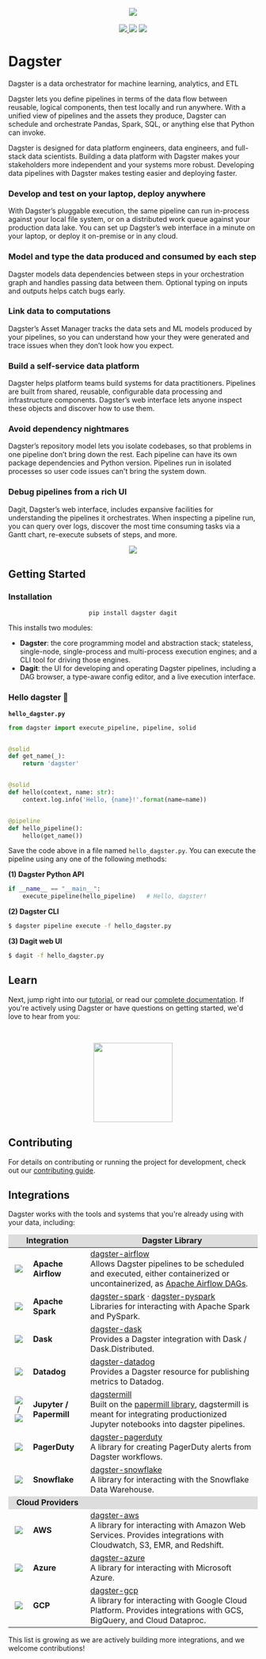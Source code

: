 <p align="center">
<img src="https://user-images.githubusercontent.com/609349/57987382-7e294500-7a35-11e9-9c6a-f73e0f1d3a1c.png" />
<br /><br />
<a href="https://badge.fury.io/py/dagster"><img src="https://badge.fury.io/py/dagster.svg"></>
<a href="https://coveralls.io/github/dagster-io/dagster?branch=master"><img src="https://coveralls.io/repos/github/dagster-io/dagster/badge.svg?branch=master"></a>
<a href="https://buildkite.com/dagster/dagster"><img src="https://badge.buildkite.com/888545beab829e41e5d7303db15525a2bc3b0f0e33a72759ac.svg?branch=master"></a>
<a href="https://docs.dagster.io/"></a>
</p>

# Dagster

Dagster is a data orchestrator for machine learning, analytics, and ETL

Dagster lets you define pipelines in terms of the data flow between reusable, logical components, then test locally and run anywhere. With a unified view of pipelines and the assets they produce, Dagster can schedule and orchestrate Pandas, Spark, SQL, or anything else that Python can invoke.

Dagster is designed for data platform engineers, data engineers, and full-stack data scientists. Building a data platform with Dagster makes your stakeholders more independent and your systems more robust. Developing data pipelines with Dagster makes testing easier and deploying faster.

### Develop and test on your laptop, deploy anywhere

With Dagster’s pluggable execution, the same pipeline can run in-process against your local file system, or on a distributed work queue against your production data lake. You can set up Dagster’s web interface in a minute on your laptop, or deploy it on-premise or in any cloud.


### Model and type the data produced and consumed by each step

Dagster models data dependencies between steps in your orchestration graph and handles passing data between them. Optional typing on inputs and outputs helps catch bugs early.


### Link data to computations

Dagster’s Asset Manager tracks the data sets and ML models produced by your pipelines, so you can understand how your they were generated and trace issues when they don’t look how you expect.


### Build a self-service data platform

Dagster helps platform teams build systems for data practitioners. Pipelines are built from shared, reusable, configurable data processing and infrastructure components. Dagster’s web interface lets anyone inspect these objects and discover how to use them.


### Avoid dependency nightmares

Dagster’s repository model lets you isolate codebases, so that problems in one pipeline don’t bring down the rest. Each pipeline can have its own package dependencies and Python version. Pipelines run in isolated processes so user code issues can't bring the system down.


### Debug pipelines from a rich UI

Dagit, Dagster’s web interface, includes expansive facilities for understanding the pipelines it orchestrates.  When inspecting a pipeline run, you can query over logs, discover the most time consuming tasks via a Gantt chart, re-execute subsets of steps, and more.

<p align="center">
<img src="https://user-images.githubusercontent.com/4531914/79161362-3bc8cf00-7d90-11ea-8974-17edbde3dc0d.gif" />
</p>

## Getting Started

### Installation

<p align="center">
<code>pip install dagster dagit</code>
</p>

This installs two modules:

- **Dagster**: the core programming model and abstraction stack; stateless, single-node,
  single-process and multi-process execution engines; and a CLI tool for driving those engines.
- **Dagit**: the UI for developing and operating Dagster pipelines, including a DAG browser, a
  type-aware config editor, and a live execution interface.

### Hello dagster 👋

**`hello_dagster.py`**

```python
from dagster import execute_pipeline, pipeline, solid


@solid
def get_name(_):
    return 'dagster'


@solid
def hello(context, name: str):
    context.log.info('Hello, {name}!'.format(name=name))


@pipeline
def hello_pipeline():
    hello(get_name())
```

Save the code above in a file named `hello_dagster.py`. You can execute the pipeline using any one
of the following methods:

**(1) Dagster Python API**

```python
if __name__ == "__main__":
    execute_pipeline(hello_pipeline)   # Hello, dagster!
```

**(2) Dagster CLI**

```bash
$ dagster pipeline execute -f hello_dagster.py
```

**(3) Dagit web UI**

```bash
$ dagit -f hello_dagster.py
```

## Learn

Next, jump right into our [tutorial](https://docs.dagster.io/tutorial/), or read our [complete
documentation](https://docs.dagster.io). If you're actively using Dagster or have questions on
getting started, we'd love to hear from you:

<br />
<p align="center">
<a href="https://join.slack.com/t/dagster/shared_invite/enQtNjEyNjkzNTA2OTkzLTI0MzdlNjU0ODVhZjQyOTMyMGM1ZDUwZDQ1YjJmYjI3YzExZGViMDI1ZDlkNTY5OThmYWVlOWM1MWVjN2I3NjU"><img src="https://user-images.githubusercontent.com/609349/63558739-f60a7e00-c502-11e9-8434-c8a95b03ce62.png" width=160px; /></a>
</p>

## Contributing

For details on contributing or running the project for development, check out our [contributing
guide](https://docs.dagster.io/community/contributing/). <br />

## Integrations

Dagster works with the tools and systems that you're already using with your data, including:

<table>
	<thead>
		<tr style="background-color: #ddd" align="center">
			<td colspan=2><b>Integration</b></td>
			<td><b>Dagster Library</b></td>
		</tr>
	</thead>
	<tbody>
		<tr>
			<td align="center" style="border-right: 0px"><img style="vertical-align:middle"  src="https://user-images.githubusercontent.com/609349/57987547-a7e36b80-7a37-11e9-95ae-4c4de2618e87.png"></td>
			<td style="border-left: 0px"> <b>Apache Airflow</b></td>
			<td><a href="https://docs.dagster.io/_apidocs/libraries/dagster_airflow" />dagster-airflow</a><br />Allows Dagster pipelines to be scheduled and executed, either containerized or uncontainerized, as <a href="https://github.com/apache/airflow">Apache Airflow DAGs</a>.</td>
		</tr>
		<tr>
			<td align="center" style="border-right: 0px"><img style="vertical-align:middle"  src="https://user-images.githubusercontent.com/609349/57987976-5ccc5700-7a3d-11e9-9fa5-1a51299b1ccb.png"></td>
			<td style="border-left: 0px"> <b>Apache Spark</b></td>
			<td><a href="https://docs.dagster.io/_apidocs/libraries/dagster_spark" />dagster-spark</a> &middot; <a href="https://docs.dagster.io/_apidocs/libraries/dagster_pyspark" />dagster-pyspark</a>
			<br />Libraries for interacting with Apache Spark and PySpark.
			</td>
		</tr>
		<tr>
			<td align="center" style="border-right: 0px"><img style="vertical-align:middle"  src="https://user-images.githubusercontent.com/609349/58348728-48f66b80-7e16-11e9-9e9f-1a0fea9a49b4.png"></td>
			<td style="border-left: 0px"> <b>Dask</b></td>
			<td><a href="https://docs.dagster.io/_apidocs/libraries/dagster_dask" />dagster-dask</a>
			<br />Provides a Dagster integration with Dask / Dask.Distributed.
			</td>
		</tr>
		<tr>
			<td align="center" style="border-right: 0px"><img style="vertical-align:middle" src="https://user-images.githubusercontent.com/609349/58349731-f36f8e00-7e18-11e9-8a2e-86e086caab66.png"></td>
			<td style="border-left: 0px"> <b>Datadog</b></td>
			<td><a href="https://docs.dagster.io/_apidocs/libraries/dagster_datadog" />dagster-datadog</a>
			<br />Provides a Dagster resource for publishing metrics to Datadog.
			</td>
		</tr>
		<tr>
			<td align="center" style="border-right: 0px"><img style="vertical-align:middle" src="https://user-images.githubusercontent.com/609349/57987809-bf245800-7a3b-11e9-8905-494ed99d0852.png" />
			&nbsp;/&nbsp; <img style="vertical-align:middle" src="https://user-images.githubusercontent.com/609349/57987827-fa268b80-7a3b-11e9-8a18-b675d76c19aa.png">
			</td>
			<td style="border-left: 0px"> <b>Jupyter / Papermill</b></td>
			<td><a href="https://docs.dagster.io/_apidocs/libraries/dagstermill" />dagstermill</a><br />Built on the <a href="https://github.com/nteract/papermill">papermill library</a>, dagstermill is meant for integrating productionized Jupyter notebooks into dagster pipelines.</td>
		</tr>
		<tr>
			<td align="center" style="border-right: 0px"><img style="vertical-align:middle"  src="https://user-images.githubusercontent.com/609349/57988016-f431aa00-7a3d-11e9-8cb6-1309d4246b27.png"></td>
			<td style="border-left: 0px"> <b>PagerDuty</b></td>
			<td><a href="https://docs.dagster.io/_apidocs/libraries/dagster_pagerduty" />dagster-pagerduty</a>
			<br />A library for creating PagerDuty alerts from Dagster workflows.
			</td>
		</tr>
		<tr>
			<td align="center" style="border-right: 0px"><img style="vertical-align:middle" src="https://user-images.githubusercontent.com/609349/58349397-fcac2b00-7e17-11e9-900c-9ab8cf7cb64a.png"></td>
			<td style="border-left: 0px"> <b>Snowflake</b></td>
			<td><a href="https://docs.dagster.io/_apidocs/libraries/dagster_snowflake" />dagster-snowflake</a>
			<br />A library for interacting with the Snowflake Data Warehouse.
			</td>
		</tr>
		<tr style="background-color: #ddd">
			<td colspan=2 align="center"><b>Cloud Providers</b></td>
			<td><b></b></td>
		</tr>
		<tr>
			<td align="center" style="border-right: 0px"><img style="vertical-align:middle" src="https://user-images.githubusercontent.com/609349/57987557-c2b5e000-7a37-11e9-9310-c274481a4682.png"> </td>
			<td style="border-left: 0px"><b>AWS</b></td>
			<td><a href="https://docs.dagster.io/_apidocs/libraries/dagster_aws" />dagster-aws</a>
			<br />A library for interacting with Amazon Web Services. Provides integrations with Cloudwatch, S3, EMR, and Redshift.
			</td>
		</tr>
		<tr>
			<td align="center" style="border-right: 0px"><img style="vertical-align:middle" src="https://user-images.githubusercontent.com/609349/84176312-0bbb4680-aa36-11ea-9580-a70758b12161.png"> </td>
			<td style="border-left: 0px"><b>Azure</b></td>
			<td><a href="https://docs.dagster.io/_apidocs/libraries/dagster_azure" />dagster-azure</a>
			<br />A library for interacting with Microsoft Azure.
			</td>
		</tr>
		<tr>
			<td align="center" style="border-right: 0px"><img style="vertical-align:middle" src="https://user-images.githubusercontent.com/609349/57987566-f98bf600-7a37-11e9-81fa-b8ca1ea6cc1e.png"> </td>
			<td style="border-left: 0px"><b>GCP</b></td>
			<td><a href="https://docs.dagster.io/_apidocs/libraries/dagster_gcp" />dagster-gcp</a>
			<br />A library for interacting with Google Cloud Platform. Provides integrations with GCS, BigQuery, and Cloud Dataproc.
			</td>
		</tr>
	</tbody>
</table>

This list is growing as we are actively building more integrations, and we welcome contributions!
